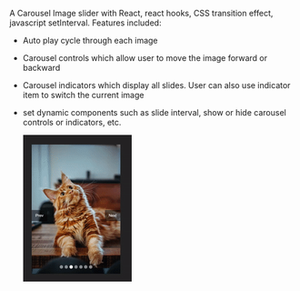 A Carousel Image slider with React, react hooks, CSS transition effect, javascript setInterval.
Features included: 
- Auto play cycle through each image
- Carousel controls which allow user to move the image forward or backward
- Carousel indicators which display all slides. User can also use indicator item to switch the current image
- set dynamic components such as slide interval, show or hide carousel controls or indicators, etc.


  ![](assets/ezgif.com-gif-maker%20(2).gif)